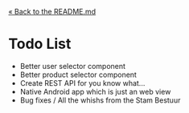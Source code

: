 [&laquo; Back to the README.md](../README.md)

# Todo List
- Better user selector component
- Better product selector component
- Create REST API for you know what...
- Native Android app which is just an web view
- Bug fixes / All the whishs from the Stam Bestuur

